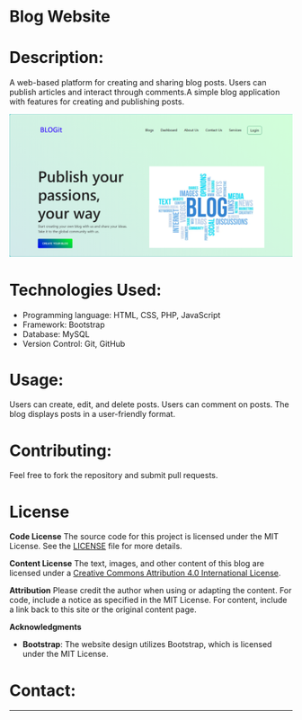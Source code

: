 # Blog Website

# Description:
A web-based platform for creating and sharing blog posts. Users can publish articles and interact through comments.A simple blog application with features for creating and publishing posts.

![Screenshot of the blog homepage](img/Screenshot.PNG)

# Technologies Used:
* Programming language: HTML, CSS, PHP, JavaScript
* Framework: Bootstrap
* Database: MySQL
* Version Control: Git, GitHub
 
# Usage:
Users can create, edit, and delete posts.
Users can comment on posts.
The blog displays posts in a user-friendly format.

# Contributing:
Feel free to fork the repository and submit pull requests.

# License

**Code License**
The source code for this project is licensed under the MIT License. See the [LICENSE](LICENSE) file for more details.

**Content License**
The text, images, and other content of this blog are licensed under a [Creative Commons Attribution 4.0 International License](https://creativecommons.org/licenses/by/4.0/).

**Attribution**
Please credit the author when using or adapting the content. For code, include a notice as specified in the MIT License. For content, include a link back to this site or the original content page.

**Acknowledgments**
- **Bootstrap**: The website design utilizes Bootstrap, which is licensed under the MIT License.

# Contact:
____________
